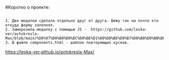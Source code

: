 #Коротко о проекте:

```

1. Две модалки сделала отдельно друг от друга. Вижу так на почте кто откуда форму заполнял.
2. Заморозила модалку с помощью JS -  https://github.com/leska-ver/avtokresla-Max/blob/main/%D0%97%D0%B0%D0%BC%D0%BE%D1%80%D0%BE%D0%B7%D0%B8%D0%BB%D0%B0%20%D0%BC%D0%BE%D0%B4%D0%B0%D0%BB%D0%BA%D1%83.jpg
3. В файле components.html - шаблон повторяющих кусков.

```

https://leska-ver.github.io/avtokresla-Max/